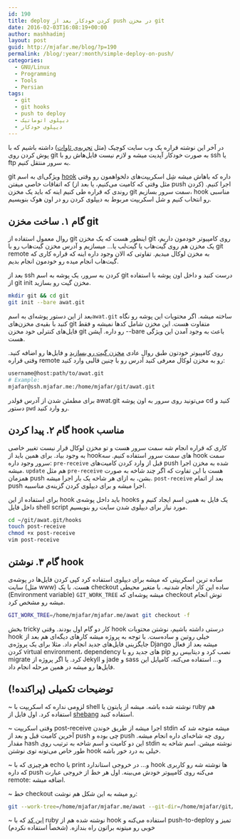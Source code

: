 ```yaml
---
id: 190
title: deploy کردن خودکار بعد از push در مخزن git
date: 2016-02-03T16:08:19+00:00
author: mashhadimj
layout: post
guid: http://mjafar.me/blog/?p=190
permalink: /blog/:year/:month/simple-deploy-on-push/
categories:
  - GNU/Linux
  - Programming
  - Tools
  - Persian
tags:
  - git
  - git hooks
  - push to deploy
  - دیپلوی اتوماتیک
  - دیپلوی خودکار
---
```

در آخر این نوشته قراره یک وب سایت کوچیک (مثل <a href="http://mjafar.me/awat/" target="_blank">تجربه‌ی ئاوات</a>) داشته باشیم که با پوش کردن روی git به صورت خودکار آپدیت میشه و لازم نیست فایل‌هاش رو با ssh یا ftp به سرور منتقل کنیم.

git ویژگی‌ای به اسم <a href="https://git-scm.com/book/en/v2/Customizing-Git-Git-Hooks" target="_blank">hook</a> داره که باهاش میشه شِل اسکریپت‌های دلخواهمون رو وقتی که اتفاقات خاصی میفتن (مثل وقتی که کامیت می‌کنیم، یا بعد از push کردن) اجرا کنیم. روندی که قراره طی کنیم اینه که باید یک مخزن git سمت سرور بسازیم، hook مناسبی رو انتخاب کنیم و شل اسکریپت مربوط به دیپلوی کردن رو در اون هوک بنویسیم.
## گام ۱. ساخت مخزن git 
روال معمول استفاده از git اینطور هست که یک مخزن git روی کامپیوتر خودمون داریم، یک مخزن هم روی گیت‌هاب یا گیت‌لب یا... میسازیم و آدرس مخزن گیت‌هاب رو با git remote به مخزن لوکال میدیم. تفاوتی که الان وجود داره اینه که قراره کاری که گیت‌هاب انجام میده رو خودمون انجام بدیم.

بعد از ssh کردن به سرور، یک پوشه به اسم git درست کنید و داخل اون پوشه با استفاده از git init مخزن گیت رو بسازید.
 
```bash
mkdir git && cd git
git init --bare awat.git
```


بعد از این دستور پوشه‌ای به اسم`awat.git` ساخته میشه. اگر محتویات این پوشه رو نگاه کنید با بقیه‌ی مخزن‌های git متفاوت هست. این مخزن شامل کدها نمیشه و فقط فایل‌های کنترلی خود مخزن git رو داره. آپشن ‎--bare باعث به وجود آمدن این ویژگی هست.

روی کامپیوتر خودتون طبق روال عادی <a href="http://mjafar.me/blog/2015/08/how-to-use-git/" target="_blank">مخزن گیت رو بسازید</a> و فایل‌ها رو اضافه کنید. وقتی قراره remote رو به مخزن لوکال معرفی کنید آدرس رو با چنین قالبی وارد کنید:
 
```bash
username@host:path/to/awat.git
# Example:
mjafar@ssh.mjafar.me:/home/mjafar/git/awat.git
```

برای مطمئن شدن از آدرس فولدر awat.git می‌تونید روی سرور به اون پوشه cd کنید و دستور `pwd` رو وارد کنید.

## گام ۲. پیدا کردن hook مناسب

کاری که قراره انجام شه سمت سرور هست و تو مخزن لوکال قرار نیست تغییر خاصی به  وجود بیاد. برای همین باید از hookهای سمت سرور استفاده کنیم. سه hook سمت سرور وجود داره: `pre-receive` قبل از وارد کردن کامیت‌های push شده به مخزن اجرا میشه. `update` هم مثل  `pre-receive` هست با این تفاوت که اگر چند شاخه به صورت همزمان push بشن، به ازای هر شاخه یک بار اجرا میشه. `post-receive` بعد از اتمام push اجرا میشه و برای دیپلوی کردن گزینه‌ی مناسبیه. 

برای استفاده از این hook باید داخل پوشه‌ی hooks یک فایل به همین اسم ایجاد کنیم و داخل فایل shell script مورد نیاز برای دیپلوی شدن سایت رو بنویسیم.

```bash
cd ~/git/awat.git/hooks
touch post-receive
chmod +x post-receive
vim post-receive
```

##  گام ۳. نوشتن hook 
ساده ترین اسکریپتی که میشه برای دیپلوی استفاده کرد کپی کردن فایل‌ها در پوشه‌ی سایت (مثل www) هست. با یک checkout ساده این کار انجام شدنیه. با متغیر  محیطی (Environment variable)‏ `GIT_WORK_TREE` میشه پوشه‌ای که checkout توش انجام میشه رو مشخص کرد.

```bash 
GIT_WORK_TREE=/home/mjafar/mjafar.me/awat git checkout -f
``` 


بخش tricky کار دو گام اول بودند. وقتی hook درستی داشته باشیم، نوشتن محتویات hook خیلی روتین و ساده‌ست. با توجه به پروژه میشه کارهای دیگه‌ای هم بعد از جایگزینی فایل‌های جدید انجام داد. مثلا برای یک پروژه‌ی Django میشه بعد از فعال کردن virtual environment‏، dependency های جدید رو با pip نصب کرد و دیتابیس رو migrate کرد. یا اگر پروژه از Jekyll و jade و sass و... استفاده می‌کنه، کامپایل این فایل‌ها رو میشه در همین مرحله انجام داد.

## توضیحات تکمیلی (پراکنده!)

~ لزومی نداره که اسکریپت با shell نوشته شده باشه. میشه از پایتون یا ruby هم استفاده کرد. اول فایل از <a href="https://bash.cyberciti.biz/guide/Shebang" target="_blank">shebang</a> استفاده کنید.

~ وقتی اسکریپت post-receive اجرا میشه از طریق خوندن stdin میشه متوجه شد که آخرین کامیت قبل و بعد از push چی بوده و push روی چه شاخه‌ای داره انجام میشه. مقدار hash این دو کامیت و اسم شاخه به ترتیب روی stdin نوشته میشن. اسم شاخه به طور خاص می‌تونه توی نوشتن hook خیلی به درد خور باشه.

~ هرچیزی که با echo یا print و... در خروجی استاندارد hook ها نوشته شه رو کاربری که داره push می‌کنه روی کامپیوتر خودش می‌بینه. اول هر خط از خروجی عبارت ‎‎remote:‎ اضافه میشه.

~ خط checkout رو میشه به این شکل هم نوشت:

 
```bash
git --work-tree=/home/mjafar/mjafar.me/awat --git-dir=/home/mjafar/git/awat.git checkout -f
``` 


~ <a href="https://github.com/mislav/git-deploy" target="_blank">این کد</a> که با ruby نوشته شده هم از hook استفاده می‌کنه و push-to-deploy تمیز و خوبی رو میتونه براتون راه بندازه. (شخصاً استفاده نکردم)


